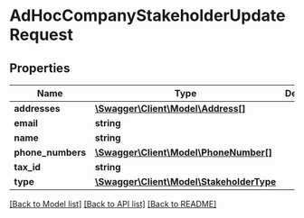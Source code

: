 # AdHocCompanyStakeholderUpdateRequest

## Properties
Name | Type | Description | Notes
------------ | ------------- | ------------- | -------------
**addresses** | [**\Swagger\Client\Model\Address[]**](Address.md) |  | [optional] 
**email** | **string** |  | [optional] 
**name** | **string** |  | 
**phone_numbers** | [**\Swagger\Client\Model\PhoneNumber[]**](PhoneNumber.md) |  | [optional] 
**tax_id** | **string** |  | [optional] 
**type** | [**\Swagger\Client\Model\StakeholderType**](StakeholderType.md) |  | 

[[Back to Model list]](../../README.md#documentation-for-models) [[Back to API list]](../../README.md#documentation-for-api-endpoints) [[Back to README]](../../README.md)

